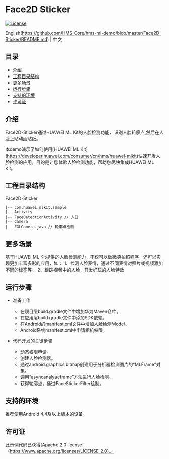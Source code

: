 # Face2D Sticker
[![License](https://img.shields.io/badge/Docs-hmsguides-brightgreen)](https://developer.huawei.com/consumer/cn/doc/development/HMS-Guides/ml-introduction-4)

English(https://github.com/HMS-Core/hms-ml-demo/blob/master/Face2D-Sticker/README.md) | 中文

## 目录

 * [介绍](#介绍)
 * [工程目录结构](#工程目录结构)
 * [更多场景](#更多场景)
 * [运行步骤](#运行步骤)
 * [支持的环境](#支持的环境)
 * [许可证](#许可证)


## 介绍
Face2D-Sticker通过HUAWEI ML Kit的人脸检测功能，识别人脸轮廓点,然后在人脸上贴动画贴纸。

本demo演示了如何使用[HUAWEI ML Kit] (https://developer.huawei.com/consumer/cn/hms/huawei-mlkit)快速开发人脸检测的应用，目的是让您体验人脸检测功能，帮助您尽快集成HUAWEI ML Kit。

## 工程目录结构
Face2D-Sticker

    |-- com.huawei.mlkit.sample
    |-- Activity
    |-- FaceDetectionActivity // 入口
    |-- Camera
    |-- EGLCamera.java // 轮廓点检测

## 更多场景
基于HUAWEI ML Kit提供的人脸检测能力，不仅可以做微笑拍照程序，还可以实现更加丰富多彩的应用，如：
1、检测人脸表情，通过不同表情对照片或视频添加不同的标签等。
2、跟踪视频中的人脸，开发好玩的人脸特效

## 运行步骤
- 准备工作
  - 在项目层build.gradle文件中增加华为Maven仓库。
  - 在应用层build.gradle文件中添加SDK依赖。
  - 在Android的manifest.xml文件中增加人脸检测Model。
  - Android系统manifest.xml中申请相机权限。

- 代码开发的关键步骤
  - 动态权限申请。
  - 创建人脸检测器。
  - 通过android.graphics.bitmap创建用于分析器检测图片的“MLFrame”对象。
  - 调用“asyncanalyseframe”方法进行人脸检测。
  - 获得轮廓点，通过FaceStickerFilter绘制。

## 支持的环境
推荐使用Android 4.4及以上版本的设备。

##  许可证
此示例代码已获得[Apache 2.0 license]（https://www.apache.org/licenses/LICENSE-2.0）。
